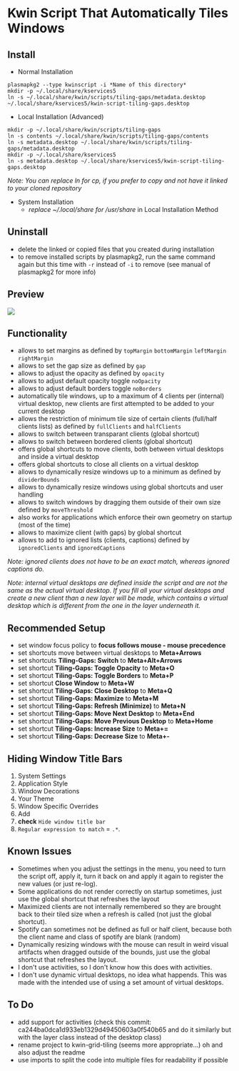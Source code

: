 # Kwin Script That Automatically Tiles Windows

## Install

- Normal Installation

```
plasmapkg2 --type kwinscript -i *Name of this directory*
mkdir -p ~/.local/share/kservices5
ln -s ~/.local/share/kwin/scripts/tiling-gaps/metadata.desktop ~/.local/share/kservices5/kwin-script-tiling-gaps.desktop
```

- Local Installation (Advanced)

```
mkdir -p ~/.local/share/kwin/scripts/tiling-gaps
ln -s contents ~/.local/share/kwin/scripts/tiling-gaps/contents
ln -s metadata.desktop ~/.local/share/kwin/scripts/tiling-gaps/metadata.desktop
mkdir -p ~/.local/share/kservices5
ln -s metadata.desktop ~/.local/share/kservices5/kwin-script-tiling-gaps.desktop
```

*Note: You can replace ln for cp, if you prefer to copy and not have it linked to your cloned repository*

- System Installation
  - *replace ~/.local/share for /usr/share* in Local Installation Method

## Uninstall  

- delete the linked or copied files that you created during installation 
- to remove installed scripts by plasmapkg2, run the same command again but this time with `-r` instead of `-i` to remove (see manual of plasmapkg2 for more info)

## Preview
![](preview/tiling-gaps.gif)

## Functionality
- allows to set margins as defined by `topMargin` `bottomMargin` `leftMargin` `rightMargin`
- allows to set the gap size as defined by `gap`
- allows to adjust the opacity as defined by `opacity`
- allows to adjust default opacity toggle `noOpacity`
- allows to adjust default borders toggle `noBorders`
- automatically tile windows, up to a maximum of 4 clients per (internal) virtual desktop, new clients are first attempted to be added to your current desktop
- allows the restriction of minimum tile size of certain clients (full/half clients lists) as defined by `fullClients` and `halfClients`
- allows to switch between transparant clients (global shortcut)
- allows to switch between bordered clients (global shortcut)
- offers global shortcuts to move clients, both between virtual desktops and inside a virtual desktop
- offers global shortcuts to close all clients on a virtual desktop
- allows to dynamically resize windows up to a minimum as defined by `dividerBounds`
- allows to dynamically resize windows using global shortcuts and user handling
- allows to switch windows by dragging them outside of their own size defined by `moveThreshold`
- also works for applications which enforce their own geometry on startup (most of the time)
- allows to maximize client (with gaps) by global shortcut
- allows to add to ignored lists (clients, captions) defined by `ignoredClients` and `ignoredCaptions`

*Note: ignored clients does not have to be an exact match, whereas ignored captions do.*

*Note: internal virtual desktops are defined inside the script and are not the same as the actual virtual desktop. If you fill all your virtual desktops and create a new client than a new layer will be made, which contains a virtual desktop which is different from the one in the layer underneath it.*

## Recommended Setup
- set window focus policy to **focus follows mouse - mouse precedence**
- set shortcuts move between virtual desktops to **Meta+Arrows**
- set shortcuts **Tiling-Gaps: Switch** to **Meta+Alt+Arrows**
- set shortcut **Tiling-Gaps: Toggle Opacity** to **Meta+O**
- set shortcut **Tiling-Gaps: Toggle Borders** to **Meta+P**
- set shortcut **Close Window** to **Meta+W**
- set shortcut **Tiling-Gaps: Close Desktop** to **Meta+Q**
- set shortcut **Tiling-Gaps: Maximize** to **Meta+M**
- set shortcut **Tiling-Gaps: Refresh (Minimize)** to **Meta+N**
- set shortcut **Tiling-Gaps: Move Next Desktop** to **Meta+End**
- set shortcut **Tiling-Gaps: Move Previous Desktop** to **Meta+Home**
- set shortcut **Tiling-Gaps: Increase Size** to **Meta+=**
- set shortcut **Tiling-Gaps: Decrease Size** to **Meta+-**

## Hiding Window Title Bars
1. System Settings
2. Application Style
3. Window Decorations
4. Your Theme
5. Window Specific Overrides
6. Add
7. **check** `Hide window title bar`
8. `Regular expression to match` = `.*`.

## Known Issues
- Sometimes when you adjust the settings in the menu, you need to turn the script off, apply it, turn it back on and apply it again to register the new values (or just re-log).
- Some applications do not render correctly on startup sometimes, just use the global shortcut that refreshes the layout
- Maximized clients are not internally remembered so they are brought back to their tiled size when a refresh is called (not just the global shortcut).
- Spotify can sometimes not be defined as full or half client, because both the client name and class of spotify are blank (random)
- Dynamically resizing windows with the mouse can result in weird visual artifacts when dragged outside of the bounds, just use the global shortcut that refreshes the layout.
- I don't use activities, so I don't know how this does with activities.
- I don't use dynamic virtual desktops, no idea what happends. This was made with the intended use of using a set amount of virtual desktops.

## To Do
- add support for activities (check this commit: ca244ba0dca1d933eb1329d49450603a0f540b65 and do it similarly but with the layer class instead of the desktop class)
- rename project to kwin-grid-tiling (seems more appropriate...) oh and also adjust the readme
- use imports to split the code into multiple files for readability if possible
